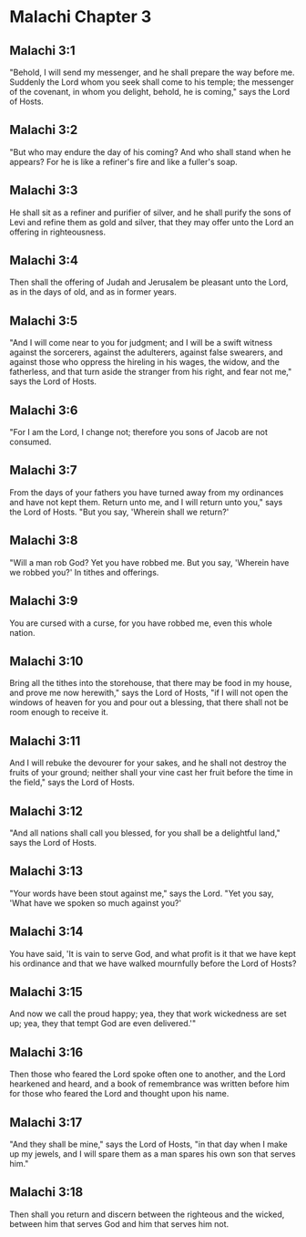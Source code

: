 # Malachi Chapter 3

## Malachi 3:1
"Behold, I will send my messenger, and he shall prepare the way before me. Suddenly the Lord whom you seek shall come to his temple; the messenger of the covenant, in whom you delight, behold, he is coming," says the Lord of Hosts.

## Malachi 3:2
"But who may endure the day of his coming? And who shall stand when he appears? For he is like a refiner's fire and like a fuller's soap.

## Malachi 3:3
He shall sit as a refiner and purifier of silver, and he shall purify the sons of Levi and refine them as gold and silver, that they may offer unto the Lord an offering in righteousness.

## Malachi 3:4
Then shall the offering of Judah and Jerusalem be pleasant unto the Lord, as in the days of old, and as in former years.

## Malachi 3:5
"And I will come near to you for judgment; and I will be a swift witness against the sorcerers, against the adulterers, against false swearers, and against those who oppress the hireling in his wages, the widow, and the fatherless, and that turn aside the stranger from his right, and fear not me," says the Lord of Hosts.

## Malachi 3:6
"For I am the Lord, I change not; therefore you sons of Jacob are not consumed.

## Malachi 3:7
From the days of your fathers you have turned away from my ordinances and have not kept them. Return unto me, and I will return unto you," says the Lord of Hosts. "But you say, 'Wherein shall we return?'

## Malachi 3:8
"Will a man rob God? Yet you have robbed me. But you say, 'Wherein have we robbed you?' In tithes and offerings.

## Malachi 3:9
You are cursed with a curse, for you have robbed me, even this whole nation.

## Malachi 3:10
Bring all the tithes into the storehouse, that there may be food in my house, and prove me now herewith," says the Lord of Hosts, "if I will not open the windows of heaven for you and pour out a blessing, that there shall not be room enough to receive it.

## Malachi 3:11
And I will rebuke the devourer for your sakes, and he shall not destroy the fruits of your ground; neither shall your vine cast her fruit before the time in the field," says the Lord of Hosts.

## Malachi 3:12
"And all nations shall call you blessed, for you shall be a delightful land," says the Lord of Hosts.

## Malachi 3:13
"Your words have been stout against me," says the Lord. "Yet you say, 'What have we spoken so much against you?'

## Malachi 3:14
You have said, 'It is vain to serve God, and what profit is it that we have kept his ordinance and that we have walked mournfully before the Lord of Hosts?

## Malachi 3:15
And now we call the proud happy; yea, they that work wickedness are set up; yea, they that tempt God are even delivered.'"

## Malachi 3:16
Then those who feared the Lord spoke often one to another, and the Lord hearkened and heard, and a book of remembrance was written before him for those who feared the Lord and thought upon his name.

## Malachi 3:17
"And they shall be mine," says the Lord of Hosts, "in that day when I make up my jewels, and I will spare them as a man spares his own son that serves him."

## Malachi 3:18
Then shall you return and discern between the righteous and the wicked, between him that serves God and him that serves him not.
